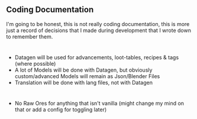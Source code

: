 ## Coding Documentation
I'm going to be honest, this is not really coding documentation, this is more just a record of decisions that I made during development that I wrote down to remember them.
#
- Datagen will be used for advancements, loot-tables, recipes & tags (where possible)
- A lot of Models will be done with Datagen, but obviously custom/advanced Models will remain as Json/Blender Files
- Translation will be done with lang files, not with Datagen
#
- No Raw Ores for anything that isn't vanilla (might change my mind on that or add a config for toggling later)
#